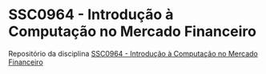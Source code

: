 # SSC0964 - Introdução à Computação no Mercado Financeiro

Repositório da disciplina [SSC0964 - Introdução à Computação no Mercado Financeiro](https://uspdigital.usp.br/jupiterweb/obterDisciplina?sgldis=SSC0964)
